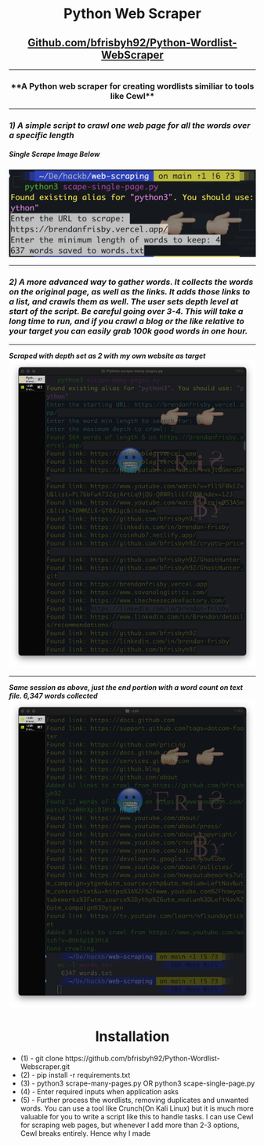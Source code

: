<h1 align='center'>Python Web Scraper</h1>

<h2 align='center'><a href="https://github.com/bfrisbyh92/Python-Wordlist-Webscraper" target="_blank">Github.com/bfrisbyh92/Python-Wordlist-WebScraper</a></h2>

-------------------------------

<h3 align='center'>**A Python web scraper for creating wordlists similiar to tools like Cewl**</h3>

----------

### ***1) A simple script to crawl one web page for all the words over a specific length***

##### Single Scrape Image Below
![single](assets/singlescrape.png)

----------

### ***2) A more advanced way to gather words. It collects the words on the original page, as well as the links. It adds those links to a list, and crawls them as well. The user sets depth level at start of the script. Be careful going over 3-4. This will take a long time to run, and if you crawl a blog or the like relative to your target you can easily grab 100k good words in one hour.*** 

------------
***Scraped with depth set as 2 with my own website as target***
![pic1](assets/scrapewords.png)

------------------
***Same session as above, just the end portion with a word count on text file.
6,347 words collected***
![pic2withCount](assets/scrapewords_w_wordcount.png)

<h1 align='center'>Installation</h1>
<ul>
<li>
   (1) - git clone https://github.com/bfrisbyh92/Python-Wordlist-Webscraper.git
</li>
<li>
   (2) - pip install -r requirements.txt
</li>
<li>
   (3) - python3 scrape-many-pages.py OR python3 scape-single-page.py
</li>
<li>
   (4) - Enter required inputs when application asks
</li>
<li>
   (5) - Further process the wordlists, removing duplicates and unwanted words. You can use a tool like Crunch(On Kali Linux) but it is much more valuable for you to write a script like this to handle tasks. I can use Cewl for scraping web pages, but whenever I add more than 2-3 options, Cewl breaks entirely. Hence why I made 
</li>
</ul>